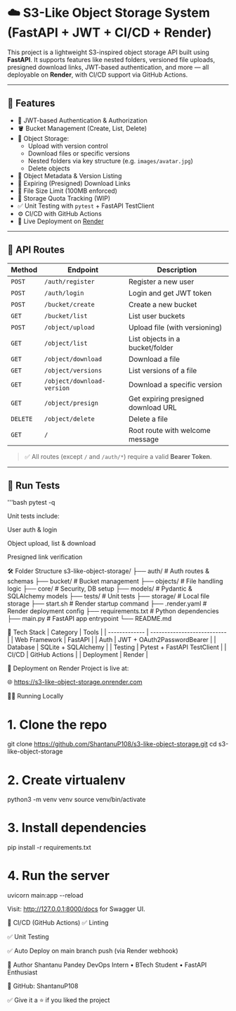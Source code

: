 # ☁️ S3-Like Object Storage System (FastAPI + JWT + CI/CD + Render)

This project is a lightweight S3-inspired object storage API built using **FastAPI**. It supports features like nested folders, versioned file uploads, presigned download links, JWT-based authentication, and more — all deployable on **Render**, with CI/CD support via GitHub Actions.

---

## 🚀 Features

- 🔐 JWT-based Authentication & Authorization
- 🪣 Bucket Management (Create, List, Delete)
- 📂 Object Storage:
  - Upload with version control
  - Download files or specific versions
  - Nested folders via key structure (e.g. `images/avatar.jpg`)
  - Delete objects
- 📜 Object Metadata & Version Listing
- 🔗 Expiring (Presigned) Download Links
- 🧱 File Size Limit (100MB enforced)
- 🧮 Storage Quota Tracking (WIP)
- ✅ Unit Testing with `pytest` + FastAPI TestClient
- ⚙️ CI/CD with GitHub Actions
- 🚢 Live Deployment on [Render](https://s3-like-object-storage.onrender.com)

---

## 🧭 API Routes

| Method   | Endpoint                            | Description                           |
|----------|-------------------------------------|---------------------------------------|
| `POST`   | `/auth/register`                    | Register a new user                   |
| `POST`   | `/auth/login`                       | Login and get JWT token               |
| `POST`   | `/bucket/create`                    | Create a new bucket                   |
| `GET`    | `/bucket/list`                      | List user buckets                     |
| `POST`   | `/object/upload`                    | Upload file (with versioning)         |
| `GET`    | `/object/list`                      | List objects in a bucket/folder       |
| `GET`    | `/object/download`                  | Download a file                       |
| `GET`    | `/object/versions`                  | List versions of a file               |
| `GET`    | `/object/download-version`          | Download a specific version           |
| `GET`    | `/object/presign`                   | Get expiring presigned download URL   |
| `DELETE` | `/object/delete`                    | Delete a file                         |
| `GET`    | `/`                                  | Root route with welcome message       |

> ✅ All routes (except `/` and `/auth/*`) require a valid **Bearer Token**.

---

## 🧪 Run Tests

'''bash 
pytest -q

Unit tests include:

User auth & login

Object upload, list & download

Presigned link verification

🛠 Folder Structure
s3-like-object-storage/
├── auth/                # Auth routes & schemas
├── bucket/              # Bucket management
├── objects/             # File handling logic
├── core/                # Security, DB setup
├── models/              # Pydantic & SQLAlchemy models
├── tests/               # Unit tests
├── storage/             # Local file storage
├── start.sh             # Render startup command
├── .render.yaml         # Render deployment config
├── requirements.txt     # Python dependencies
├── main.py              # FastAPI app entrypoint
└── README.md


🧪 Tech Stack
| Category      | Tools                       |
| ------------- | --------------------------- |
| Web Framework | FastAPI                     |
| Auth          | JWT + OAuth2PasswordBearer  |
| Database      | SQLite + SQLAlchemy         |
| Testing       | Pytest + FastAPI TestClient |
| CI/CD         | GitHub Actions              |
| Deployment    | Render                      |


🚀 Deployment on Render
Project is live at:

🌐 https://s3-like-object-storage.onrender.com


🧑‍💻 Running Locally

# 1. Clone the repo
git clone https://github.com/ShantanuP108/s3-like-object-storage.git
cd s3-like-object-storage

# 2. Create virtualenv
python3 -m venv venv
source venv/bin/activate

# 3. Install dependencies
pip install -r requirements.txt

# 4. Run the server
uvicorn main:app --reload

Visit: http://127.0.0.1:8000/docs for Swagger UI.


🧪 CI/CD (GitHub Actions)
✅ Linting

✅ Unit Testing

✅ Auto Deploy on main branch push (via Render webhook)

👤 Author
Shantanu Pandey
DevOps Intern • BTech Student • FastAPI Enthusiast

🔗 GitHub: ShantanuP108

✅ Give it a ⭐️ if you liked the project
